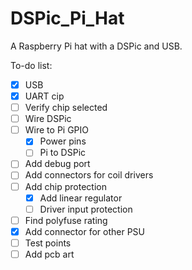 # DSPic_Pi_Hat
A Raspberry Pi hat with a DSPic and USB.

To-do list:
- [x] USB
- [x] UART cip
- [ ] Verify chip selected 
- [ ] Wire DSPic 
- [ ] Wire to Pi GPIO
    - [x] Power pins
    - [ ] Pi to DSPic
- [ ] Add debug port
- [ ] Add connectors for coil drivers
- [ ] Add chip protection
    - [x] Add linear regulator
    - [ ] Driver input protection
- [ ] Find polyfuse rating
- [x] Add connector for other PSU
- [ ] Test points
- [ ] Add pcb art
